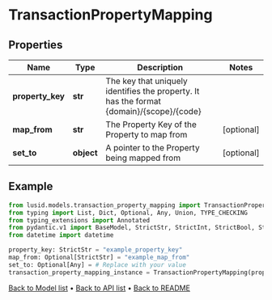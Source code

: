 # TransactionPropertyMapping

## Properties
Name | Type | Description | Notes
------------ | ------------- | ------------- | -------------
**property_key** | **str** | The key that uniquely identifies the property. It has the format {domain}/{scope}/{code} | 
**map_from** | **str** | The Property Key of the Property to map from | [optional] 
**set_to** | **object** | A pointer to the Property being mapped from | [optional] 
## Example

```python
from lusid.models.transaction_property_mapping import TransactionPropertyMapping
from typing import List, Dict, Optional, Any, Union, TYPE_CHECKING
from typing_extensions import Annotated
from pydantic.v1 import BaseModel, StrictStr, StrictInt, StrictBool, StrictFloat, StrictBytes, Field, validator, ValidationError, conlist, constr
from datetime import datetime

property_key: StrictStr = "example_property_key"
map_from: Optional[StrictStr] = "example_map_from"
set_to: Optional[Any] = # Replace with your value
transaction_property_mapping_instance = TransactionPropertyMapping(property_key=property_key, map_from=map_from, set_to=set_to)

```

[Back to Model list](../README.md#documentation-for-models) &#8226; [Back to API list](../README.md#documentation-for-api-endpoints) &#8226; [Back to README](../README.md)

